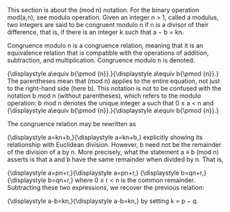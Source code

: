 This section is about the (mod n) notation. For the binary operation mod(a,n), see modulo operation.
Given an integer n > 1, called a modulus, two integers are said to be congruent modulo n if n is a divisor of their difference, that is, if there is an integer k such that a − b = kn.

Congruence modulo n is a congruence relation, meaning that it is an equivalence relation that is compatible with the operations of addition, subtraction, and multiplication. Congruence modulo n is denoted:

{\displaystyle a\equiv b{\pmod {n}}.}{\displaystyle a\equiv b{\pmod {n}}.}
The parentheses mean that (mod n) applies to the entire equation, not just to the right-hand side (here b). This notation is not to be confused with the notation b mod n (without parentheses), which refers to the modulo operation: b mod n denotes the unique integer a such that 0 ≤ a < n and {\displaystyle a\equiv b{\pmod {n}}.}{\displaystyle a\equiv b{\pmod {n}}.}

The congruence relation may be rewritten as

{\displaystyle a=kn+b,}{\displaystyle a=kn+b,}
explicitly showing its relationship with Euclidean division. However, b need not be the remainder of the division of a by n. More precisely, what the statement a ≡ b (mod n) asserts is that a and b have the same remainder when divided by n. That is,

{\displaystyle a=pn+r,}{\displaystyle a=pn+r,}
{\displaystyle b=qn+r,}{\displaystyle b=qn+r,}
where 0 ≤ r < n is the common remainder. Subtracting these two expressions, we recover the previous relation:

{\displaystyle a-b=kn,}{\displaystyle a-b=kn,}
by setting k = p − q.
